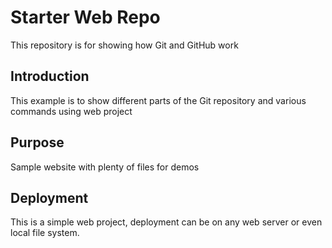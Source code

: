 # Starter Web Repo

This repository is for showing how Git and GitHub work

## Introduction

This example is to show different parts of the Git repository and various commands using  web project

## Purpose

Sample website with plenty of files for demos

## Deployment

This is a simple web project, deployment can be on any web server or even local file system.

